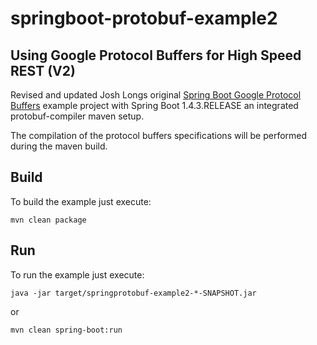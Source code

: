 # springboot-protobuf-example2

## Using Google Protocol Buffers for High Speed REST (V2)

Revised and updated Josh Longs original [Spring Boot Google Protocol Buffers](https://github.com/joshlong/spring-and-google-protocol-buffers) example project with Spring Boot 1.4.3.RELEASE an integrated protobuf-compiler maven setup.

The compilation of the protocol buffers specifications will be performed during the maven build.
## Build

To build the example just execute:
```
mvn clean package
```

## Run

To run the example just execute:
```
java -jar target/springprotobuf-example2-*-SNAPSHOT.jar
```

or
```
mvn clean spring-boot:run
```


